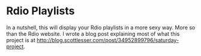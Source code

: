 # Rdio Playlists
In a nutshell, this will display your Rdio playlists in a more sexy way. More so than the Rdio website.
I wrote a blog post explaining most of what this project is at http://blog.scottlesser.com/post/34952899796/saturday-project.